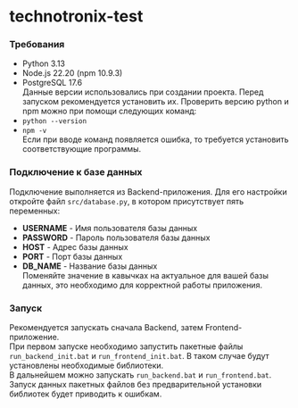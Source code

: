 # technotronix-test
### Требования
+ Python 3.13
+ Node.js 22.20 (npm 10.9.3)
+ PostgreSQL 17.6<br>
Данные версии использовались при создании проекта. Перед запуском рекомендуется установить их. Проверить версию python и npm можно при помощи следующих команд:<br>
+ `python --version`
+ `npm -v`<br>
Если при вводе команд появляется ошибка, то требуется установить соответствующие программы.
### Подключение к базе данных
Подключение выполняется из Backend-приложения. Для его настройки откройте файл `src/database.py`, в котором присутствует пять переменных:
+ **USERNAME** - Имя пользователя базы данных
+ **PASSWORD** - Пароль пользователя базы данных
+ **HOST** - Адрес базы данных
+ **PORT** - Порт базы данных
+ **DB_NAME** - Название базы данных<br>
Поменяйте значение в кавычках на актуальное для вашей базы данных, это необходимо для корректной работы приложения.
### Запуск
Рекомендуется запускать сначала Backend, затем Frontend-приложение.<br>
При первом запуске необходимо запустить пакетные файлы `run_backend_init.bat` и `run_frontend_init.bat`. В таком случае будут установлены необходимые библиотеки.<br>
В дальнейшем можно запускать `run_backend.bat` и `run_frontend.bat`. Запуск данных пакетных файлов без предварительной установки библиотек будет приводить к ошибкам.